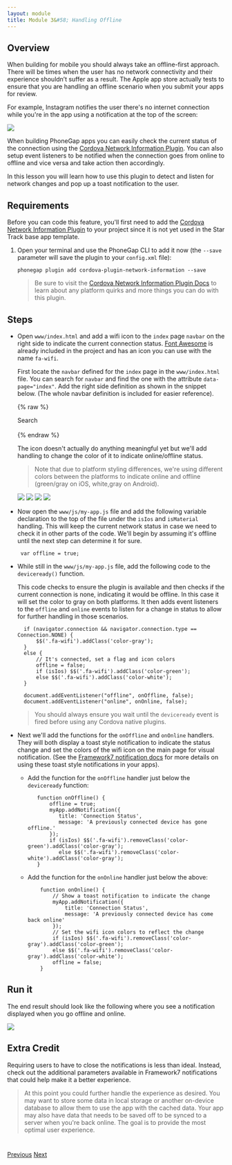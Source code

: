 ```yaml
---
layout: module
title: Module 3&#58; Handling Offline
---
```


## Overview
When building for mobile you should always take an offline-first approach. There will be times when the 
user has no network connectivity and their experience shouldn’t suffer as a result.
The Apple app store actually tests to ensure that you are handling an offline scenario when you submit your apps for review.

For example, Instagram notifies the user there's no internet connection while you're in the app using a notification
at the top of the screen:

 <img class="screenshot" src="images/instagram-off.png"/>
 

When building PhoneGap apps you can easily check the current status of the connection using the [Cordova Network Information Plugin](https://github.com/apache/cordova-plugin-network-information). You can also setup event listeners to be notified when the 
connection goes from online to offline and vice versa and take action then accordingly. 

In this lesson you will learn how to use this plugin to detect and listen for network changes and pop up a toast
notification to the user. 

## Requirements
Before you can code this feature, you'll first need to add the [Cordova Network Information Plugin](https://github.com/apache/cordova-plugin-network-information) to your project since it is not yet used in the Star Track base
app template. 

1. Open your terminal and use the PhoneGap CLI to add it now (the `--save` parameter will save the plugin to your `config.xml` file): 

       phonegap plugin add cordova-plugin-network-information --save

   >Be sure to visit the [Cordova Network Information Plugin Docs](https://github.com/apache/cordova-plugin-network-information) to learn about any platform quirks and more things you can do 
  with this plugin.

## Steps
- Open `www/index.html` and add a wifi icon to the `index` page `navbar` on the right side to indicate 
the current connection status. [Font Awesome](http://fontawesome.io/icons/) is already included in the project and has an icon you can use
with the name `fa-wifi`.

  First locate the `navbar` defined for the `index` page in the `www/index.html` file. You can search for `navbar` and find the one
  with the attribute `data-page="index"`. Add the right side definition as shown in the snippet below. (The whole navbar definition is
  included for easier reference). 
  
    {% raw %}
        <div class="navbar">
        <div class="navbar-inner" data-page="index">
            <div class="left">
                <!--
                    Left link contains only icon - additional "icon-only" class
                    Additional "open-panel" class tells app to open panel when we click on this link
                -->
                <a href="#" class="link icon-only open-panel"><i class="fa fa-bars"></i></a>
            </div>
            <div class="center sliding">Search</div>
            <!-- Workshop - Add right navbar icon -->
            <div class="right">
                <!--
                    Right icon indicates network connection status               
                -->
                <a href="#" class="icon-only"><i class="fa fa-wifi"></i></a>
            </div>
        </div>
        </div>    
        {% endraw %}
      
   The icon doesn't actually do anything meaningful yet but we'll add handling to change the color of it to
   indicate online/offline status. 

   >Note that due to platform styling differences, we're using different colors between the platforms to indicate
   online and offline (green/gray on iOS, white,gray on Android).       

   <img class="screenshot-md2" src="images/ios-online-icon.png"/>
   <img class="screenshot-md2" src="images/ios-offline-icon.png"/>
   <img class="screenshot-md2" src="images/android-online.png"/>
   <img class="screenshot-md2" src="images/android-offline.png"/>
   
  
- Now open the `www/js/my-app.js` file and add the following variable declaration to the top of the file under the `isIos`
and `isMaterial` handling. This will keep the current network status in case we need to check it in other parts of the code.
We'll begin by assuming it's offline until the next step can determine it for sure. 

       var offline = true;

- While still in the `www/js/my-app.js` file, add the following code to the `deviceready()` function.

  This code checks to ensure the plugin is available and then checks if the current 
  connection is none, indicating it would be offline. In this case it will set the color to gray on both
  platforms. It then adds event listeners to the `offline` and `online` events to listen for a change in 
  status to allow for further handling in those scenarios.
  
      
        if (navigator.connection && navigator.connection.type == Connection.NONE) {
            $$('.fa-wifi').addClass('color-gray');     
        }
        else {
            // It's connected, set a flag and icon colors
            offline = false;
            if (isIos) $$('.fa-wifi').addClass('color-green');
            else $$('.fa-wifi').addClass('color-white');
        }
        
        document.addEventListener("offline", onOffline, false);
        document.addEventListener("online", onOnline, false);
 
    
  >You should always ensure you wait until the `deviceready` event is fired before using any Cordova native plugins.   

- Next we'll add the functions for the `onOffline` and `onOnline` handlers. They will both display
a toast style notification to indicate the status change and set the colors of the wifi icon on the main
page for visual notification. (See the [Framework7 notification docs](http://framework7.io/docs/notifications.html) 
for more details on using these toast style notifications in your apps).    

   - Add the function for the `onOffline` handler just below the `deviceready` function:     
   
            function onOffline() {
                offline = true;
                myApp.addNotification({
                   title: 'Connection Status',
                   message: 'A previously connected device has gone offline.'
                });
                if (isIos) $$('.fa-wifi').removeClass('color-green').addClass('color-gray');
                   else $$('.fa-wifi').removeClass('color-white').addClass('color-gray');            
            }

  - Add the function for the `onOnline` handler just below the above:

            function onOnline() {
                // Show a toast notification to indicate the change
                myApp.addNotification({
                    title: 'Connection Status',
                    message: 'A previously connected device has come back online'
                });
                // Set the wifi icon colors to reflect the change
                if (isIos) $$('.fa-wifi').removeClass('color-gray').addClass('color-green');
                else $$('.fa-wifi').removeClass('color-gray').addClass('color-white');    
                offline = false;
            }
    
## Run it
The end result should look like the following where you see a notification displayed when you go offline and
online. 

   <img class="screenshot2" src="images/ios-network-detect.png"/>
  
## Extra Credit
Requiring users to have to close the notifications is less than ideal. Instead, check out the additional parameters available
in Framework7 notifications that could help make it a better experience. 
  
>At this point you could further handle the experience as desired. You may want to store some data in local storage
or another on-device database to allow them to use the app with the cached data. Your app may also have data
that needs to be saved off to be synced to a server when you're back online. The goal is to provide the most
optimal user experience.  




<div class="row" style="margin-top:40px;">
<div class="col-sm-12">
<a href="lesson2.html" class="btn btn-default"><i class="glyphicon glyphicon-chevron-left"></i> Previous</a>
<a href="lesson4.html" class="btn btn-default pull-right">Next <i class="glyphicon
glyphicon-chevron-right"></i></a>
</div>
</div>
